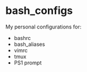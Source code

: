 # bash_configs

My personal configurations for:
 - bashrc
 - bash_aliases
 - vimrc
 - tmux
 - PS1 prompt
